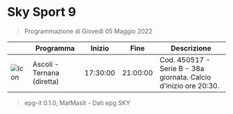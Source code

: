 # Sky Sport 9
> Programmazione di Giovedì 05 Maggio 2022

||Programma|Inizio|Fine|Descrizione|
|---|---|---|---|---|
|![Icon](https://guidatv.sky.it/uuid/c50aa75a-abf7-4477-b6a5-89c395e9df52/cover?md5ChecksumParam=96d2c8d76cac69fae179aa7e0137c1d0)|Ascoli - Ternana (diretta)|17:30:00|21:00:00|Cod. 450517 - Serie B - 38a giornata. Calcio d&#039;inizio ore 20:30.



 > epg-it 0.1.0, MatMasIt - Dati epg SKY